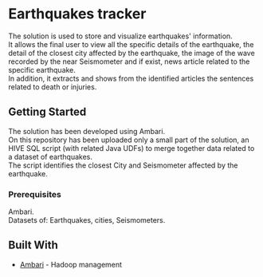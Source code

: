# Earthquakes tracker

The solution is used to store and visualize earthquakes' information.<br/>
It allows the final user to view all the specific details of the earthquake, the detail of the closest city affected by the earthquake, the image of the wave recorded by the near Seismometer and if exist, news article related to the specific earthquake.<br/> 
In addition, it extracts and shows from the identified articles the sentences related to death or injuries.

## Getting Started

The solution has been developed using Ambari.<br/>
On this repository has been uploaded only a small part of the solution, an HIVE SQL script (with related Java UDFs) to merge together data related to a dataset of earthquakes.<br/>
The script identifies the closest City and Seismometer affected by the earthquake.

### Prerequisites

Ambari.<br/>
Datasets of: Earthquakes, cities, Seismometers.

## Built With

* [Ambari](https://ambari.apache.org) - Hadoop management


